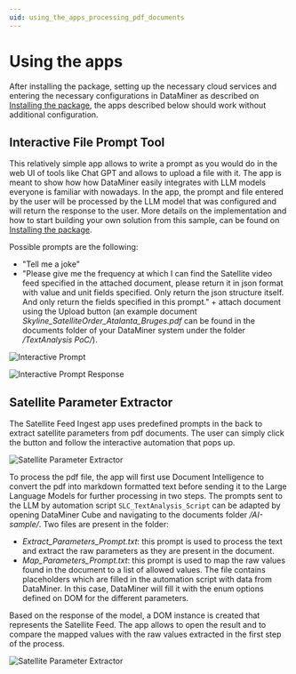 ```yaml
---
uid: using_the_apps_processing_pdf_documents
---
```


# Using the apps

After installing the package, setting up the necessary cloud services and entering the necessary configurations in DataMiner as described on [Installing the package](xref:installing_processing_pdf_documents), the apps described below should work without additional configuration.

## Interactive File Prompt Tool

This relatively simple app allows to write a prompt as you would do in the web UI of tools like Chat GPT and allows to upload a file with it. The app is meant to show how how DataMiner easily integrates with LLM models everyone is familiar with nowadays. In the app, the prompt and file entered by the user will be processed by the LLM model that was configured and will return the response to the user. More details on the implementation and how to start building your own solution from this sample, can be found on [Installing the package](xref:installing_processing_pdf_documents).

Possible prompts are the following:

- "Tell me a joke"
- "Please give me the frequency at which I can find the Satellite video feed specified in the attached document, please return it in json format with value and unit fields specified. Only return the json structure itself. And only return the fields specified in this prompt." + attach document using the Upload button (an example document *Skyline_SatelliteOrder_Atalanta_Bruges.pdf* can be found in the documents folder of your DataMiner system under the folder */TextAnalysis PoC/*).

![Interactive Prompt](~/dataminer/images/pdf_processing_interactive_prompt_tool_prompt.png)

![Interactive Prompt Response](~/solutions/images/processing_pdf_documents_using_AI/pdf_processing_interactive_prompt_tool_response.png)

## Satellite Parameter Extractor

The Satellite Feed Ingest app uses predefined prompts in the back to extract satellite parameters from pdf documents. The user can simply click the button and follow the interactive automation that pops up.

![Satellite Parameter Extractor](~/dataminer/images/pdf_processing_AI_Satellite_Feed_Ingest.png)

To process the pdf file, the app will first use Document Intelligence to convert the pdf into markdown formatted text before sending it to the Large Language Models for further processing in two steps. The prompts sent to the LLM by automation script `SLC_TextAnalysis_Script` can be adapted by opening DataMiner Cube and navigating to the documents folder */AI-sample/*. Two files are present in the folder:

- *Extract_Parameters_Prompt.txt*: this prompt is used to process the text and extract the raw parameters as they are present in the document.
- *Map_Parameters_Prompt.txt*: this prompt is used to map the raw values found in the document to a list of allowed values. The file contains placeholders which are filled in the automation script with data from DataMiner. In this case, DataMiner will fill it with the enum options defined on DOM for the different parameters.

Based on the response of the model, a DOM instance is created that represents the Satellite Feed. The app allows to open the result and to compare the mapped values with the raw values extracted in the first step of the process.

![Satellite Parameter Extractor](~/dataminer/images/pdf_processing_AI_Satellite_Feed.png)
